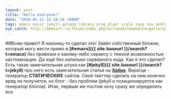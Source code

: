 ```yaml
---
layout: post
title: "Hello everyone!"
date: "2016-01-21 22:18:16 +0800"
tags: emacs music jekyll golang library prog play! scala java ios android guitar
eye_catch: http://demiart.ru/forum/index.php?act=module&module=gallery&cmd=viewimage&img=64379
---
```

##Всем привет!
Я наконец-то сделал это! Завёл собственный бложик, который могу вести прямо в **[#emacs]({{ site.baseurl }}/search?t=emacs)** без привязки к какому-либо сервису с тяжкой возможностью кастомизации. Да ещё без капельки серверного кода. Как я это сделал? Есть такая замечательная штука как **[#jekyll]({{ site.baseurl }}/search?t=jekyll)** про него есть замечательная статья на **[Хабре](http://habrahabr.ru/post/207650/)**. Вкратце - генератор **СТАТИЧЕСКИХ** сайтов. Свой твиттер сделать на нем конечно вряд ли получится, но блог - без проблем (jekyll и позиционируется как генератор блогов). Итак, первым же постом хочу сразу же определить все 
